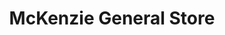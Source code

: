 ---
title: "McKenzie General Store"
url: /mckenzie-bridge/mckenzie-general-store/
shop: supermarket
---